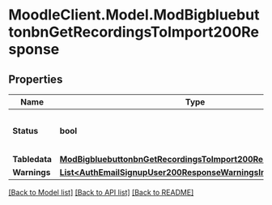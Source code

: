 # MoodleClient.Model.ModBigbluebuttonbnGetRecordingsToImport200Response

## Properties

Name | Type | Description | Notes
------------ | ------------- | ------------- | -------------
**Status** | **bool** | Whether the fetch was successful | 
**Tabledata** | [**ModBigbluebuttonbnGetRecordingsToImport200ResponseTabledata**](ModBigbluebuttonbnGetRecordingsToImport200ResponseTabledata.md) |  | [optional] 
**Warnings** | [**List&lt;AuthEmailSignupUser200ResponseWarningsInner&gt;**](AuthEmailSignupUser200ResponseWarningsInner.md) |  | [optional] 

[[Back to Model list]](../README.md#documentation-for-models) [[Back to API list]](../README.md#documentation-for-api-endpoints) [[Back to README]](../README.md)

